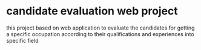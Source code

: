 # candidate evaluation web project
this project based on web application to evaluate the candidates for getting a specific occupation according to their qualifications and experiences into specific field

